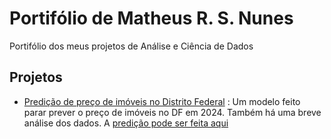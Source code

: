 # Portifólio de Matheus R. S. Nunes

Portifólio dos meus projetos de Análise e Ciência de Dados

## Projetos

- [Predição de preço de imóveis no Distrito Federal](https://rpubs.com/mrsnunes/1205102) : Um modelo feito parar prever o preço de imóveis no DF em 2024. Também há uma breve análise dos dados. A [predição pode ser feita aqui](https://mrsnunes.shinyapps.io/ImoveisDF/)
